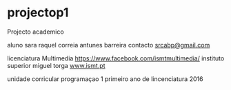 # projectop1
Projecto academico

aluno sara raquel correia antunes barreira
contacto srcabp@gmail.com

licenciatura Multimedia
https://www.facebook.com/ismtmultimedia/
instituto superior miguel torga
www.ismt.pt

unidade corricular programaçao 1 
primeiro ano de lincenciatura 
2016

